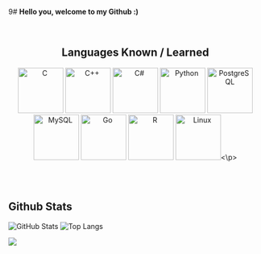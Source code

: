 9# **Hello you, welcome to my Github :)**  
<div align="center">

<br/>  

## **Languages ​​Known / Learned**  

<p align="center">  
<img src="https://profilinator.rishav.dev/skills-assets/c-original.svg" alt="C" height="90" />
<img src="https://profilinator.rishav.dev/skills-assets/cplusplus-original.svg" alt="C++" height="90" />
<img src="https://profilinator.rishav.dev/skills-assets/csharp-original.svg" alt="C#" height="90" />
<img src="https://profilinator.rishav.dev/skills-assets/python-original.svg" alt="Python" height="90" />
<img src="https://profilinator.rishav.dev/skills-assets/postgresql-original-wordmark.svg" alt="PostgreSQL" height="90" />
<img src="https://profilinator.rishav.dev/skills-assets/mysql-original-wordmark.svg" alt="MySQL" height="90" />
<img src="https://profilinator.rishav.dev/skills-assets/go-original.svg" alt="Go" height=90" />
<img src="https://profilinator.rishav.dev/skills-assets/r.svg" alt="R" height="90" />
<img src="https://profilinator.rishav.dev/skills-assets/linux-original.svg" alt="Linux" height="90" /><\p>
</div>

<br/>  

<br/>  


## Github Stats  
![GitHub Stats](https://github-readme-stats.vercel.app/api?username=jordan05072005&theme=tokyonight)
![Top Langs](https://github-readme-stats.vercel.app/api/top-langs?username=jordan05072005&theme=tokyonight)

<img src="https://github-readme-stats.vercel.app/api?username=Jordan05072005&show_icons=true&count_private=true&hide_border=true" align="left" />  

<br/>  
